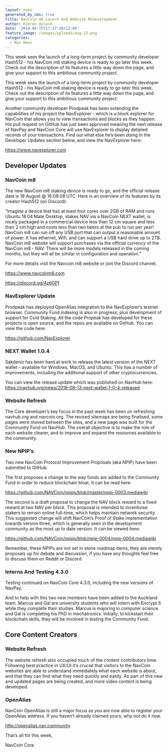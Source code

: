 ```yaml
---
layout: news
generated_by_cms: true
title: NavCoin m8 Launch And Website Redevelopment
author: Kieren Hyland
date: '2018-08-15T17:17:38+12:00'
feature_image: /images/uploads/aug-15.png
categories:
  - Nav News
---
```

This week sees the launch of a long-term project by community developer Hash512 - his NavCoin m8 staking device is ready to go later this week. Check out the description of its features a little way down the page, and give your support to this ambitious community project. 

This week sees the launch of a long-term project by community developer Hash512 - his NavCoin m8 staking device is ready to go later this week. Check out the description of its features a little way down the page, and give your support to this ambitious community project. 

Another community developer Prodpeak has been extending the capabilities of his project the NavExplorer - which is a block explorer for NavCoin that allows you to view transactions and blocks as they happen. His pull request on GitHub has just been approved meaning the next release of NavPay and NavCoin Core will use NavExplorer to display detailed records of your transactions. Find out what else he’s been doing in the Developer Updates section below, and view the NavExplorer here:

<https://www.navexplorer.com>

## Developer Updates
### NavCoin m8
The new NavCoin m8 staking device is ready to go, and the official release date is 18 August @ 18:08:08 UTC. Here is an overview of its features by its creator Hash512 (on Discord):

“Imagine a device that has at least four cores over 2GB of RAM and runs Ubuntu 18.04 Mate Desktop, stakes NAV via a NavCoin NEXT wallet, is nicely packaged in a commercial device less than 12 cm square and less than 2 cm high and costs less than two beers at the pub to run per year! NavCoin m8 can run off any USB port that can output a reasonable amount of power. It has ethernet, Wifi, and can support a USB hard drive up to 2TB. NavCoin m8 website will support purchases via the official currency of the NavCoin m8 - NAV. There will be more models released in the coming months, but they will all be similar in configuration and operation.”

For more details visit the Navcoin m8 website or join the Discord channel. 

<https://www.navcoinm8.com>

<https://discord.gg/4z6GPf>

### NavExplorer Update 
Prodpeak has deployed OpenAlias integration to the NavExplorer’s testnet browser. Community Fund indexing is also in progress, plus development of support for Cold Staking. All the code Propeak has developed for these projects is open source, and the repos are available on GitHub. You can view the code here:

<https://github.com/NavExplorer>

### NEXT Wallet 1.0.4
Sakdeniz has been hard at work to release the latest version of the NEXT wallet - available for Windows, MacOS, and Ubuntu. This has a number of improvements, including the additional support of other cryptocurrencies.

You can view the release update which was published on NavHub here:
<https://navhub.org/news/2018-08-13-next-wallet-1-0-4-released>

### Website Refresh
The Core developer’s key focus in the past week has been on refreshing navhub.org and navcoin.org. The revised sitemaps are being finalised, some pages were moved between the sites, and a new page was built for the Community Fund on NavHub. The overall objective is to make the role of each website clearer, and to improve and expand the resources available to the community.

### New NPIP’s
Two new NavCoin Protocol Improvement Proposals (aka NPIP) have been submitted to GitHub.

The first proposes a change to the way funds are added to the Community Fund in order to reduce blockchain bloat. It can be read here:

<https://github.com/NAVCoin/npips/blob/master/npip-0003.mediawiki>

The second is a draft proposal to change the NAV block reward to a fixed reward at two NAV per block. This proposal is intended to incentivise stakers to remain online full-time, which helps maintain network security. This suggested change will shift NavCoin’s Proof of Stake implementation towards version three, which is generally seen in the development community as the most up to date version. It can be viewed here:

<https://github.com/NAVCoin/npips/blob/npip-0004/npip-0004.mediawiki>

Remember, these NPIPs are not set in stone roadmap items, they are merely proposals up for debate and discussion, if you have any thoughts feel free to discuss them on Reddit or Discord.

### Interns And Testing 4.3.0 
Testing continued on NavCoin Core 4.3.0, including the new versions of NavPay.

And to help with this two new members have been added to the Auckland team. Marcus and Gal are university students who will intern with Encrypt S while they complete their studies. Marcus is majoring in computer science and Gal is completing his PhD in mechatronics. Initially, to kickstart their blockchain skills, they will be involved in testing the Community Fund. 

## Core Content Creators
### Website Refresh
The website refresh also occupied much of the content contributors time. Following best practice in UX/UI it’s crucial that visitors to the NavCoin websites are able to understand immediately what each website is about, and that they can find what they need quickly and easily. As part of this new and updated pages are being created, and more video content is being developed.

### OpenAlias
NavCoin OpenAlias is still a major focus as you are now able to register your OpenAlias address. If you haven’t already claimed yours, why not do it now. 

<http://openalias.nav.community>

That’s all for this week,

NavCoin Core

